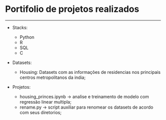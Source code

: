 # Portifolio de projetos realizados

---
- Stacks:
  - Python
  - R
  - SQL
  - C

- Datasets:
  - Housing: Datasets com as informações de residencias nos principais centros metropolitanos da india;

- Projetos:
  - housing_princes.ipynb -> analise e treinamento de modelo com regressão linear multipla;
  - rename.py -> script auxiliar para renomear os datasets de acordo com seus diretorios;